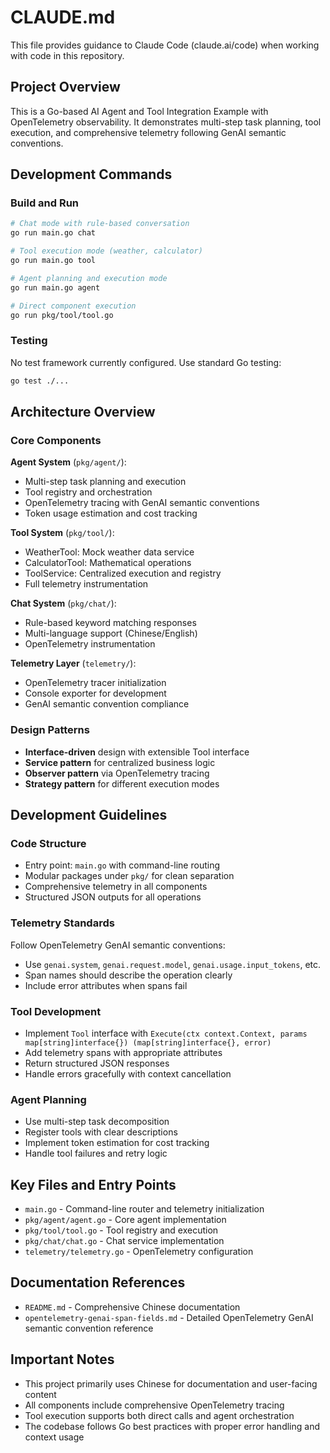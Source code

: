 # CLAUDE.md

This file provides guidance to Claude Code (claude.ai/code) when working with code in this repository.

## Project Overview

This is a Go-based AI Agent and Tool Integration Example with OpenTelemetry observability. It demonstrates multi-step task planning, tool execution, and comprehensive telemetry following GenAI semantic conventions.

## Development Commands

### Build and Run
```bash
# Chat mode with rule-based conversation
go run main.go chat

# Tool execution mode (weather, calculator)
go run main.go tool

# Agent planning and execution mode
go run main.go agent

# Direct component execution
go run pkg/tool/tool.go
```

### Testing
No test framework currently configured. Use standard Go testing:
```bash
go test ./...
```

## Architecture Overview

### Core Components

**Agent System** (`pkg/agent/`):
- Multi-step task planning and execution
- Tool registry and orchestration
- OpenTelemetry tracing with GenAI semantic conventions
- Token usage estimation and cost tracking

**Tool System** (`pkg/tool/`):
- WeatherTool: Mock weather data service
- CalculatorTool: Mathematical operations
- ToolService: Centralized execution and registry
- Full telemetry instrumentation

**Chat System** (`pkg/chat/`):
- Rule-based keyword matching responses
- Multi-language support (Chinese/English)
- OpenTelemetry instrumentation

**Telemetry Layer** (`telemetry/`):
- OpenTelemetry tracer initialization
- Console exporter for development
- GenAI semantic convention compliance

### Design Patterns

- **Interface-driven** design with extensible Tool interface
- **Service pattern** for centralized business logic
- **Observer pattern** via OpenTelemetry tracing
- **Strategy pattern** for different execution modes

## Development Guidelines

### Code Structure
- Entry point: `main.go` with command-line routing
- Modular packages under `pkg/` for clean separation
- Comprehensive telemetry in all components
- Structured JSON outputs for all operations

### Telemetry Standards
Follow OpenTelemetry GenAI semantic conventions:
- Use `genai.system`, `genai.request.model`, `genai.usage.input_tokens`, etc.
- Span names should describe the operation clearly
- Include error attributes when spans fail

### Tool Development
- Implement `Tool` interface with `Execute(ctx context.Context, params map[string]interface{}) (map[string]interface{}, error)`
- Add telemetry spans with appropriate attributes
- Return structured JSON responses
- Handle errors gracefully with context cancellation

### Agent Planning
- Use multi-step task decomposition
- Register tools with clear descriptions
- Implement token estimation for cost tracking
- Handle tool failures and retry logic

## Key Files and Entry Points

- `main.go` - Command-line router and telemetry initialization
- `pkg/agent/agent.go` - Core agent implementation
- `pkg/tool/tool.go` - Tool registry and execution
- `pkg/chat/chat.go` - Chat service implementation
- `telemetry/telemetry.go` - OpenTelemetry configuration

## Documentation References

- `README.md` - Comprehensive Chinese documentation
- `opentelemetry-genai-span-fields.md` - Detailed OpenTelemetry GenAI semantic convention reference

## Important Notes

- This project primarily uses Chinese for documentation and user-facing content
- All components include comprehensive OpenTelemetry tracing
- Tool execution supports both direct calls and agent orchestration
- The codebase follows Go best practices with proper error handling and context usage